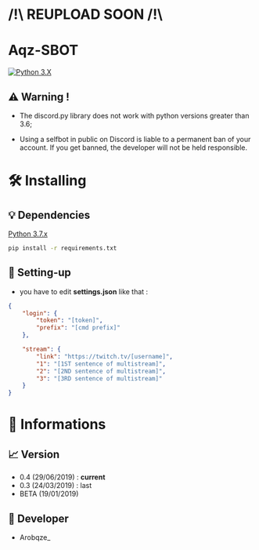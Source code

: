  # /!\ REUPLOAD SOON /!\

# Aqz-SBOT

[![Python 3.X](https://forthebadge.com/images/badges/made-with-python.svg)](https://www.python.org/downloads/release/python-370/)

## ⚠️ Warning !

  - The discord.py library does not work with python versions greater than 3.6;
  
  - Using a selfbot in public on Discord is liable to a permanent ban of your account. If you get banned, the developer will
  not be held responsible.

# 🛠️ Installing

  ## 💡 Dependencies

   [Python 3.7.x](https://www.python.org/downloads/release/python-370/)

 ```bash
 pip install -r requirements.txt
 ```

 ## 📁 Setting-up

- you have to edit **settings.json** like that :
```json
{
	"login": {
		"token": "[token]",
		"prefix": "[cmd prefix]"
	},

	"stream": {
		"link": "https://twitch.tv/[username]",
		"1": "[1ST sentence of multistream]",
		"2": "[2ND sentence of multistream]",
		"3": "[3RD sentence of multistream]"
	}
}
```

# 📌 Informations

  ## 📈 Version

  - 0.4 (29/06/2019) : **current**
  - 0.3 (24/03/2019) : last
  - BETA (19/01/2019)

  ## 🤵 Developer

  - Arobqze_

